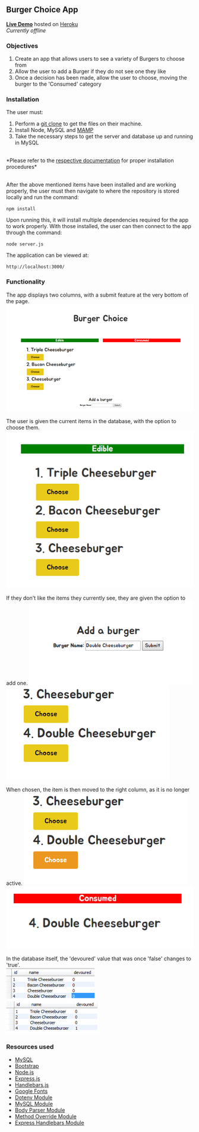 ## Burger Choice App

<a href="#">**Live Demo**</a> hosted on <a href="https://heroku.com/">Heroku</a>
<br/>
_Currently offline_

### Objectives
1. Create an app that allows users to see a variety of Burgers to choose from
2. Allow the user to add a Burger if they do not see one they like
3. Once a decision has been made, allow the user to choose, moving the burger to the 'Consumed' category

### Installation
The user must:
1. Perform a <a href="https://help.github.com/articles/fetching-a-remote/#clone">git clone</a> to get the files on their machine. 
2. Install Node, MySQL and <a href="https://www.mamp.info/en/">MAMP</a>
4. Take the necessary steps to get the server and database up and running in MySQL
<br/>
*Please refer to the <a href="https://github.com/justinvert/Burger-Choice#resources-used">respective documentation</a> for proper installation procedures*
<br/>
<br/>

After the above mentioned items have been installed and are working properly, the user must then navigate to where the repository is stored locally and run the command:
```
npm install

```
Upon running this, it will install multiple dependencies required for the app to work properly.
With those installed, the user can then connect to the app through the command:
```
node server.js

```
The application can be viewed at:
```
http://localhost:3000/

```

### Functionality
The app displays two columns, with a submit feature at the very bottom of the page.
<img src="public/assets/img/burger-01.png">
<br/>

The user is given the current items in the database, with the option to choose them.
<img src="public/assets/img/burger-02.png">
<br/>

If they don't like the items they currently see, they are given the option to add one.
<img src="public/assets/img/burger-03.png">
<br/>
<img src="public/assets/img/burger-04.png">
<br/>

When chosen, the item is then moved to the right column, as it is no longer active.
<img src="public/assets/img/burger-05.png">
<br/>
<img src="public/assets/img/burger-06.png">
<br/>

In the database itself, the 'devoured' value that was once 'false' changes to 'true'.
<br/>
<img src="public/assets/img/burger-07.png">
<br/>
<img src="public/assets/img/burger-08.png">
<br/>

### Resources used

*  <a href="https://www.mysql.com/">MySQL</a> 
*  <a href="https://getbootstrap.com/">Bootstrap</a> 
*  <a href="https://nodejs.org/en/">Node.js</a>
*  <a href="https://expressjs.com/">Express.js</a>
*  <a href="https://handlebarsjs.com/">Handlebars.js</a>
*  <a href="https://fonts.google.com/">Google Fonts</a>
*  <a href="https://www.npmjs.com/package/dotenv">Dotenv Module</a> 
*  <a href="https://www.npmjs.com/package/mysql">MySQL Module</a>
*  <a href="https://www.npmjs.com/package/body-parser">Body Parser Module</a>
*  <a href="https://www.npmjs.com/package/method-override">Method Override Module</a> 
*  <a href="https://www.npmjs.com/package/express-handlebars">Express Handlebars Module</a>
